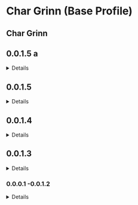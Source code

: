 # Char Grinn (Base Profile)

## Char Grinn

## 0.0.1.5 a
<details>

_Fixes_

- Added Dragonactorscript infinite loop fix (finally exists!)

_Textures - Armor_

- Added DCR - King Crusader Mega Pack
- Added DCR King Crusader Female Armor and Weapons - 4K Textures

_NPC Overhaul_

- Removed Children of the North (may add back once I build a patch for the hair)

_Followers_

- Queen of the Damned - Deadlier Serana_SE

_Body - Head_

- Added SG Female Eyebrows for High Poly Head 
  _To fix some of the community presets_

- Updated Char-Grinn Custom Settings
  _Removed custom keybindings for Immersive Horses & Survive the Night_

_Combat Overhaul_

- Added True Spear Combat - SSE - Weapons and Animations - DAR
- Added True Spear Combat -SSE - Immersive Weapons
- Added True Spear Combat SSE - Fix for skeleton XPMSE

_Experience Overhaul_

- Added Experience
- Added Experience - MCM
- Added Experience Compatibility Patches
- Added Experience Quests Tweak
- Added No Startup Quest XP - Patch for Sunhelm and more
- Added Sunhelm - Experience Patch

_Community Presets-

- Added The Druid (RelentlessZen) Wood Elf Female Preset
- Added The Breton (RelentlessZen) Half Elf Male Preset
- Added Waylander (RelentlessZen) Imperial Male Preset
- Added IFIRIT (RelentlessZen) Nord Male Preset

_Outputs_

- Added Synthesis_Output

  - Synthesis02.esp (SynWeaponsKeywords, spellabsorbfix, npcenchantfix)
  - Synthesis03.esp (CellEncounterLevelsInName, CellEditorIDFixer, enblightpatcher, Z-Floor-Patcher, GrassFPS) flagged as ESL)

</details>

## 0.0.1.5
<details>

_NOTE: Mods removed were due to redundancies, thanks @IAMME and @LADYZEEFA for the assist!_  

_Extenders_
- Removed Crash Logger

_Foundation_
- Removed Assorted Mesh Fixes - SMIM - Really Blended Roads Patch

_Tweaks_
- Added Yet Another Difficulty Mod

_Animations - Immersion_
- Removed Gesture Animation Remix (DAR)

_Animations - Face_
- Removed Expressive Facial Animation -Female Edition-

_Graphics Base_
- Removed Skyrim 202X - Wet Mud
- Removed Vivid Landscapes Special Edition - Tundra Ground from Skyrim HD 2k
- Removed Vivid Landscapes - Tundra Region 2k
- Removed Vivid Landscapes - Imperial Forts - Transparency Fix

_Texture - Cities_
- Removed [2k] Riften of Reverie

_Texture - Armor_
- Removed Helgen Reborn's Keepers of Hattu Retexture SE
- Added Wolf Armor and Weapons Retexture SE
- Added Deadly Dragons Armory
- Added Deadly Dragons Armory Hotfix

_Texture - Clutter_
- Removed Snazzy Furniture and Clutter Overhaul (SFCO) patch

Texture - Creatures
- Removed Petty Pigeons

_Textures - Weapons_
- Added Muramasa Katana WK 27
- Added Shadowmourne SE - Johnskyrim

_Texture - Misc_
- Removed Farmhouse roofs by Pfuscher
- Removed Farmhouse roofs by Pfuscher

_Texture -  World_
- Removed Mossy Whiterun Walls 2K
- Removed Vivid Landscapes - Tundra Region HD LOD
- Removed Vivid Landscapes - Special Edition - LOD correction

_Horror - World Textures_
- Removed Dark Forests of Skyrim SE - Solstheim Apocalypse

_Parallax - Textures_
- Removed Skyrim Terrain Parallax
- Removed Vivid Landscapes - Tundra Region SE Parallax
- Removed Vivid Landscapes - Field of Grass Parallax
- Removed Vivid Landscapes - Woods SE Parallax
- Removed Parallax Meshes Part 3 Whiterun
- Added SSE Parallax Shader Fix (BETA)
- Added Parallax Mesh Patch Collection

_User Interface_
- Removed SkyUI SE - Flashing Savegames Fix
- Removed Better Dialogue Controls
- Removed Dialogue Interface ReShaped
- Removed Better MessageBox Controls
- Added Display Real Time in Loading Menu

_Fixes_
- Removed Detection Meter

_Restored Content_
- Removed SkyUI - Better Favorite Menu

_Quests - Minor_
- Removed Aviendha as Nyx - Redhead - SE-AE
- Removed The Wheel of Time - My patches SE by Xtudo - Aviendha replacer

_Horror Quests_
- Survive the Night SSE - render distance fix (Thanks @MaskedRPGFan!)

_NPC Overhauls_
- Added Bloodline - Volkihar Family
- Added Blood and Ash
- Added Ash - Diverse Werewolves Collection Patch

_Critters_
- Removed Beehive mesh replacer

_Plants & Flora_
- Removed Dragons tongue by Mari

_Head Beasts_
- Removed Argonian Vampire Eyes - Dawnguard

_Body - Types_
- Removed Diamond Skin - CBBE and UNP Female Textures
- Removed Female Outfit Replacer CBBE Bodyslide
	- Moving to OSA + OSTIM Profile
- Removed Sleek Wolf Armor - Replacer

_Body - Beasts_
- Removed [4k] Forgotten Argonian Roots [SOS-CBBE]
- Removed [4k] Feminine Argonian Textures (Chameleon and Lizard) [CBBE]

_Racemenu Overlays_
- Removed Dunmer Overlays for Racemenu

_Combat Overhaul_
- Added Dual Wield Block
- Added Dual Wield Block - Settings Loader

_Magic Overhaul_
- Added Forgotten Magic Redone SE
- Added Forgotten Magic Redone SE - Patch CTD
- Added Forgotten Magic Redone - Vokrii Bound Weapons Comodmpatibility Patch

_Misc Overhaul_
- Added Andromeda - Unique Standing Stones of Skyrim
- Added Artificer - Artifacts of Skyrim
- Added Artificer Artifacts Balance Patch
- Added Ultimate Shouts - SSE
- Added Ultimate Shouts 2.8 SE - Patches for Wyrmstooth
- Added Ultimate Shouts 2.9 SE - Thunderchild Patch

_Survival Overhaul_
- Added SunHelm Survival and needs - Settings Loader

_Immersion_
- Removed Remember Lockpick Angle
- Added SPID for Footprints - Player Footprints Fix - notification fix

_Lighting Overhaul_
- Removed Lux - Updated SMIM meshes

_ENB Lights_
- Removed Particle Lights for ENB - Nordic Ruins Candles Lux Patch

_Community Presets_
- Added Amalia The Possesed Nun (Project Skyrim) Goth Wood Elf Female Preset
- Added Asenath The Vampire Goddess (Project Skyrim) Goth Redguard Female Preset
- Added Azaelen The Demon Hunter (Project Skyrim) Goth Dark Elf Female Preset
- Added Azar The FIre Elemental (Project Skyrim) Fire Dark Elf Female Preset
- Added Bob The Lizard (Project Skyrim) Argonian Male Preset
- Added Elizabeth Crusader of the Holy Light (Project Skyrim) Breton Female Preset
- Added Estrella The Enchantress (Project Skyrim modlist) Goth High Elf Preset
- Added Joanna The Lonely Vampire (CharGrinn) Goth Breton Female Preset
- Added Julia The Unknown (Project Skyrim) High Elf Female Preset
- Added Krishna Mephala's Whisper (Project Skyrim) Goth Daedra Worshipper Wood Elf Female Preset
- Added Lerna The Hellish Warrior (Project Skyrim) Dark Elf Female Preset
- Added Natalia The Emerald Shadow (Project Skyrim) Goth Breton Female Preset
- Added Oblivia The Bound Weapon (Project Skyrim)Goth Glowing Tattoos Breton Female Preset
- Added Ophelia The Beggar Necromancer (Project Skyrim) Imperial Female Preset
- Added Salia The Lusty Argonian Maiden (Project Skyrim) Argonian Female Preset
- Added Saria The Living Curse (Project Skyrim) Goth Necromancer Female Dark Elf Preset
- Added Sharog The Battlemage (Project Skyrim) Goth Orc Female Preset
- Added Tiara The Vengeful Spirit (Project Skyrim) Goth Dark Elf Female Preset
- Added Zaburg Malacath's Chosen (Project Skyrim) Orc Male Preset

</details>  

## 0.0.1.4
<details>

_Essentials_
  
- dTry Plugin Updates

_Animations Movement_

- DAR - Dynamic Swimming - Argonian Mastery

_Textures - Armor_

- Removed SkyTitties Glass Armor Retexture

_Textures - Misc_

- Improved Weapon Impact EFFECTS Correct Metal SE

_Textures - World_
  
- Majestic Mountains - Northside
- Majestic Mountains Darkside
- Shadow's Majestic Mountains Teardown - Mossy Rocks

_Horror - World Textures

- Dark Forest of Skyrim SE
- Dark Forest of Skyrim SE - Solstheim Apocalypse
- Added Foggy Morthal and Swamp

_Audio Overhauls_

- Around the Fire - Skyrim Fan-Made Music

_User Interface_

- Removed LamasTinyHUD
- Added iEquip
- Added iEquip Legacy Settings Loader
- Added Display Real Time in Loading Menu

_Visuals_

- Removed Enhanced Volumetric Lighting and Shadow
  - Borked RAID Weathers detection parameters

_Quests - Major_

- Falskaar & Associated Patches
  - Removed due to community feedback that the look & feel of this mod did not mesh with the modlist.

_Horror - Quests_

- Survive the Night SSE
- Survive the Night SSE - Inventory Patch
- Sands of Time Sleeping Encounters Standalone Module

_Factions_

- Hunters with Enhanced AI
- Organic Factions Extension - Patch Collection
- SSE Enchanced AI Framework
- SSE Organic Factions
- SSE Organic Factions Extension

_Head - Beasts_

- Argonian Improvements SSE - Horns
- BeastHBB - Khajiit and Argonian content - player character and NPC replacer
- BeastHBB - Khajiit and Argonian content - player character and NPC replacer - Patches
- Complete NPC Overhaul - Argonians
- Drachic Argonian Eyes
- FabULook Eyes SSE Replacer Textures
- Kala's Eyes- Beast Race Edition Khajiit Argonian
- Khajiit Aesthetics Compliation - Eyes
- Khajiit Aesthetics Compliation - Fangs
- Khajiit Aesthetics Compliation - Hair
- UHD Dawnguard Vampire Eyes - Argonian Khajiit and Human

_Body - Beasts_

- [4k] Female Dragonic Argonian Textures (CBBE)
- [4k] Feminine Argonian Textures (Chameleon and Lizard) [CBBE]
- [4k] Feminine Khajitt Textures (Grey Cat and Leopard) [CBBE]
- [4k] Forgotten Argonian Roots [SOS-CBBE]
- [4k] Male Dragonic Argonian Textures (SOS)
- [4k] Masculine Argonian Textures (Chameleon and Lizard) [SOS-FULL]
- [4k] Masculine Khajitt Textures (Grey Cat and Leopard) [SOS-FULL]

_Racemenu Overlays_

- More Scar Sliders for High Poly Head
- More Scars - A Slider for Racemenu
- RaceMenu Undress

_Religion Overhaul_

- WinterSun - Faiths of Skyrim
- WinterSun - Faiths of Skyrim - Settings Loader
- WinterSun - Gallows Hall
- WinterSun - LotD - Wintersun Book Crafting
- WinterSun - Moon and Star Patch
- WinterSun - Skyrim Immersive Creatures Special Edition Patch
- WinterSun - USSEP Patch
- WinterSun - Balance Tweaks
- WinterSun - Description Fixes
- [4k] Wintersun Textures Reborn
- (Vokrii Ordinator Wintersun) Ash Pile Retexture - 2k

_Outputs_

- Updated Synthesis_Output
- Updated BodySlide_Output
- Updated xLOD_Output
- Updated TexGen_Output
- Updated DynDOLOD_Output
- Updated Char Grinn Custom Settings

_ESP + ESM Total_

- Reduced from 246 to 237!
  
</details>


  
## 0.0.1.3
<details>
  
- Removed TK Dodge SE
- Removed TK Dodge RE
- Removed Take Notes -Journal of the Dragonborn SSE
- Removed Legendary Armors -DeserterX Collection SSE

- Added custom SmoothCam preset - NSAF64_Preset - which focuses on a close and claustrophic experience.  Feedback ENCOURAGED!
  
_Tweaks_

- Added Dynamic Weather and Time Based Detection

_Combat Overhaul Mods_

- Added TUDM -The Ultimate Dodge Mod Reborn
  - Added (DMC) The Ultimate Dodge Mod -Settings Loader
  - Added TUDM RS Children Patch
  - Added The Ultimate Dodge Mod -Quest Requirement Removed
  - Added Mo's TUDEM Patch Collection
- Added Stay In The Fight -A Death Alternative
- Added Stagger Direction Fix -SSE
- Added Stagger Direction Fix -NG
- Added Better Combat Escape -SSE
- Added Better Combat Escape -NG
- Added Stop On Slash -SSE

_Animations - Immersion_

- Added Animated Eating Redux
- Added Animated Eating Redux SE edition -Settings Loader
  - Added Eating animations -My HD version SE
  - Added Eating animations -Fishing Patch
  - Added Eating animations -Fishing -Apothecary Patch
  - Added Eating animations -Patch Collection
  - Added Eating animations and Sounds -Sunhelm Patch
  - Added Unofficial Eating Animations and Sounds Keyword Patches
- Added Conditional Gender Animations
- Added Dynamic Female Wall Leaning

_Body - Types_

- Added Kaidan 2 -CBBE and HIMBO BodySlide
- Added HIMBO Creation Club Refits for BodySlide
  - Added HIMBO Creation Club Refits -Slider Group Fix
- Added Sleek Wolf Armor -Replacer
- Added Necromaster Robers
- Added Toxin Doctor Outfit

_Horror - Quests_

- Added Yggdrasil Music and SoundFX
- Added Death Approaches -A Horror Mod
- Added The Falkreath Hauntings
  - Added The Falkreath Hauntings -Moon and Star patch.
- Added The Legend of Slender Man

_Fixes_

- Added Detection Meter v0.17 NG

_Armor - Added Textures_

- Added Bretonic Leather Armor Main
  - Added Bretonic Leather Armor CBBE 3BA BodySlides
  - Added Bretonic Leather Armor HIMBO BodySlides
- Added Glass Armors and Weapons Retexture SE
- Added Imperial Armors and Weapons Retexture SE
- Added Steel Armors and Weapons Retexture SE
- Added Iron Armors and Weapons Retexture SE
- Added Daedric Armors and Weapons Retexture SE
- Added Vigilant's Molag Bal Dragon Retexture SE 
- Added Skytitties Glass Standalone
- Added Cathedral Armory - Added Misc Patches

_Horror - Creatures_

- Added Black Ooze
- Added Bogmort
- Added Weeping Stalkers
- Added Skeletal Vampires
- Added Guardian Spectres
- Added Ogrim
- Added Wraiths
- Added Gravelords
- Added Bone Colossus
- Added Vampire Beats
- Added Skinshifters
- Added Undead Snow Elves
- Added Hungers
- Added Wraith of Crows

_Creatures_

- Added High Minotaurs
- Added Storm Golem
- Added Fire Wyrm and Magic Anomaly Overhaul
- Added Ash Guardian 
- Added Omen of Cinders
- Added Aegis of the Sigil

_Critters_
- Added Pigeons
- Added Bone Hawk replacer

</details>

### 0.0.0.1 -0.0.1.2

<details>
Pre-release, tracking starts in 0.0.1.3

_You can read the list of mods from these versions in the Load Order Library link available in the list updates channel on my Discord Server._
</details>
